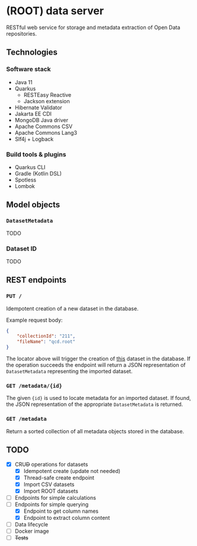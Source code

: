 # (ROOT) data server

RESTful web service for storage and metadata extraction of Open Data repositories.

## Technologies

### Software stack

- Java 11
- Quarkus
	- RESTEasy Reactive
	- Jackson extension
- Hibernate Validator
- Jakarta EE CDI
- MongoDB Java driver
- Apache Commons CSV
- Apache Commons Lang3
- Slf4j + Logback

### Build tools & plugins

- Quarkus CLI
- Gradle (Kotlin DSL)
- Spotless
- Lombok

## Model objects

### `DatasetMetadata`

TODO

### Dataset ID

TODO

## REST endpoints

### `PUT /`

Idempotent creation of a new dataset in the database.

Example request body:

```json
{
    "collectionId": "211",
    "fileName": "qcd.root"
}
```

The locator above will trigger the creation of [this](http://opendata.cern.ch/record/211/files/qcd.root) dataset in the
database. If the operation succeeds the endpoint will return a JSON representation of `DatasetMetadata` representing the
imported dataset.

### `GET /metadata/{id}`

The given `{id}` is used to locate metadata for an imported dataset. If found, the JSON representation of the
appropriate `DatasetMetadata` is returned.

### `GET /metadata`

Return a sorted collection of all metadata objects stored in the database.

## TODO

- [x] CRU~~D~~ operations for datasets
  - [x] Idempotent create (update not needed)
  - [x] Thread-safe create endpoint
  - [x] Import CSV datasets
  - [x] Import ROOT datasets
- [ ] Endpoints for simple calculations
- [ ] Endpoints for simple querying
  - [x] Endpoint to get column names
  - [x] Endpoint to extract column content
- [ ] Data lifecycle
- [ ] Docker image
- [ ] ~~Tests~~

